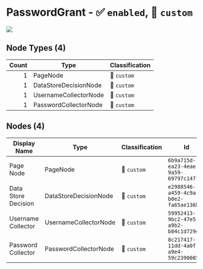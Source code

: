 # PasswordGrant - :white_check_mark: `enabled`, :red_circle: `custom`

[![](./PasswordGrant.png)]()


## Node Types (4)
| Count | Type | Classification |
| -----:| ---- | -------------- |
| 1 | PageNode | :red_circle: `custom` |
| 1 | DataStoreDecisionNode | :red_circle: `custom` |
| 1 | UsernameCollectorNode | :red_circle: `custom` |
| 1 | PasswordCollectorNode | :red_circle: `custom` |
## Nodes (4)
| Display Name | Type | Classification | Id |
| ------------ | ---- | -------------- | ---|
| Page Node | PageNode | :red_circle: `custom` | `6b9a715d-ea23-4eae-9a59-69797c147157` |
| Data Store Decision | DataStoreDecisionNode | :red_circle: `custom` | `e2988546-a459-4c9a-b0e2-fa65ae136b34` |
| Username Collector | UsernameCollectorNode | :red_circle: `custom` | `59952413-9bc2-47e5-a9b2-b04c1d729e24` |
| Password Collector | PasswordCollectorNode | :red_circle: `custom` | `8c217417-11dd-4a0f-a9e4-59c2390085be` |
